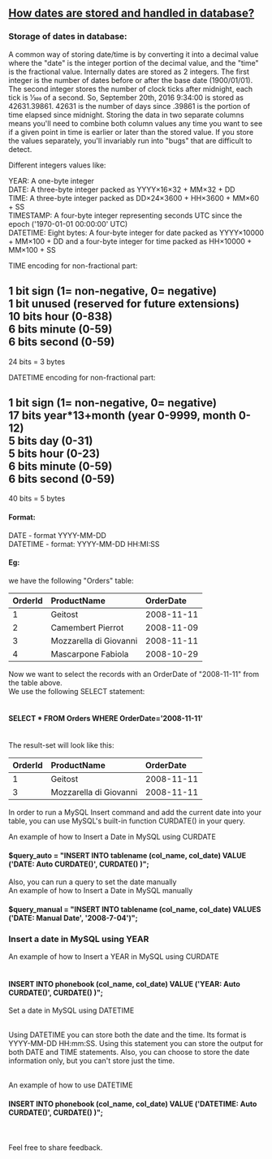 ## [How dates are stored and handled in database?](https://prayuja-teli.github.io/Blog/Date)     


### Storage of dates in database:<br/>

A common way of storing date/time is by converting it into a decimal value where the "date" is the integer portion of the decimal value, and the "time" is the fractional value. Internally dates are stored as 2 integers. The first integer is the number of dates before or after the base date (1900/01/01). The second integer stores the number of clock ticks after midnight, each tick is 1⁄300 of a second. So, September 20th, 2016 9:34:00 is stored as 42631.39861. 42631 is the number of days since .39861 is the portion of time elapsed since midnight. Storing the data in two separate columns means you'll need to combine both column values any time you want to see if a given point in time is earlier or later than the stored value. If you store the values separately, you'll invariably run into "bugs" that are difficult to detect.<br/>

Different integers values like:<br/>

YEAR: A one-byte integer<br/>
DATE: A three-byte integer packed as YYYY×16×32 + MM×32 + DD<br/>
TIME: A three-byte integer packed as DD×24×3600 + HH×3600 + MM×60 + SS<br/>
TIMESTAMP: A four-byte integer representing seconds UTC since the epoch ('1970-01-01 00:00:00' UTC)<br/>
DATETIME: Eight bytes: A four-byte integer for date packed as YYYY×10000 + MM×100 + DD and a four-byte integer for time packed as HH×10000 + MM×100 + SS<br/>

TIME encoding for non-fractional part:<br/>

 1 bit sign    (1= non-negative, 0= negative)<br/>
 1 bit unused  (reserved for future extensions)<br/>
10 bits hour   (0-838)<br/>
 6 bits minute (0-59) <br/>
 6 bits second (0-59) <br/>
---------------------
24 bits = 3 bytes<br/>

DATETIME encoding for non-fractional part:<br/>

 1 bit  sign         (1= non-negative, 0= negative)<br/>
17 bits year*13+month  (year 0-9999, month 0-12)<br/>
 5 bits day            (0-31)<br/>
 5 bits hour           (0-23)<br/>
 6 bits minute         (0-59)<br/>
 6 bits second         (0-59)<br/>
---------------------------
40 bits = 5 bytes<br/>


#### Format:<br/>

DATE - format YYYY-MM-DD<br/>
DATETIME - format: YYYY-MM-DD HH:MI:SS<br/>


#### Eg:<br/>

we have the following "Orders" table:<br/>

|OrderId     |  ProductName  |  OrderDate    | 
| :------------- | :------------- | :------------- | 
| 1 |   Geitost   |    2008-11-11   |
| 2 |   Camembert Pierrot   | 2008-11-09      |
| 3 |   Mozzarella di Giovanni  |   2008-11-11    |
| 4 |   Mascarpone Fabiola | 2008-10-29 |


Now we want to select the records with an OrderDate of "2008-11-11" from the table above.<br/>
We use the following SELECT statement:<br/><br/>
#### SELECT * FROM Orders WHERE OrderDate='2008-11-11'<br/><br/>
The result-set will look like this:<br/>

|OrderId     |  ProductName  |  OrderDate    | 
| :------------- | :------------- | :------------- |
| 1 |   Geitost   |    2008-11-11   |
| 3 |   Mozzarella di Giovanni  |   2008-11-11    |

 
 
In order to run a MySQL Insert command and add the current date into your table, you can use MySQL's built-in function CURDATE() in your query.<br/>

An example of how to Insert a Date in MySQL using CURDATE<br/>
#### $query_auto = "INSERT INTO tablename (col_name, col_date) VALUE ('DATE: Auto CURDATE()', CURDATE() )";<br/>
Also, you can run a query to set the date manually<br/>
An example of how to Insert a Date in MySQL manually<br/>
#### $query_manual = "INSERT INTO tablename (col_name, col_date) VALUES ('DATE: Manual Date', '2008-7-04')";<br/>

### Insert a date in MySQL using YEAR<br/>
 
An example of how to Insert a YEAR in MySQL using CURDATE<br/><br/>

#### INSERT INTO phonebook (col_name, col_date) VALUE ('YEAR: Auto CURDATE()', CURDATE() )";<br/>
Set a date in MySQL using DATETIME<br/><br/>

Using DATETIME you can store both the date and the time. Its format is YYYY-MM-DD HH:mm:SS. Using this statement you can store the output for both DATE and TIME statements. Also, you can choose to store the date information only, but you can't store just the time.<br/><br/>

An example of how to use DATETIME<br/>

#### INSERT INTO phonebook (col_name, col_date) VALUE ('DATETIME: Auto CURDATE()', CURDATE() )";<br/><br/><br/>





Feel free to share feedback.
